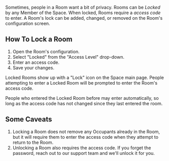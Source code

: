 Sometimes, people in a Room want a bit of privacy. Rooms can be _Locked_ by any
Member of the Space. When locked, Rooms require a _access code_ to enter. A Room's
lock can be added, changed, or removed on the Room's configuration screen.

## How To Lock a Room

1. Open the Room's configuration.
2. Select "Locked" from the "Access Level" drop-down.
3. Enter an access code.
4. Save your changes.

Locked Rooms show up with a "Lock" icon on the Space main page. People
attempting to enter a Locked Room will be prompted to enter the Room's access code.

People who entered the Locked Room before may enter automatically, so long as
the access code has not changed since they last entered the room.

## Some Caveats

1. Locking a Room does not remove any Occupants already in the Room, but it will
   require them to enter the access code when they attempt to return to the Room.
2. Unlocking a Room also requires the access code. If you forget the password,
   reach out to our support team and we'll unlock it for you.

